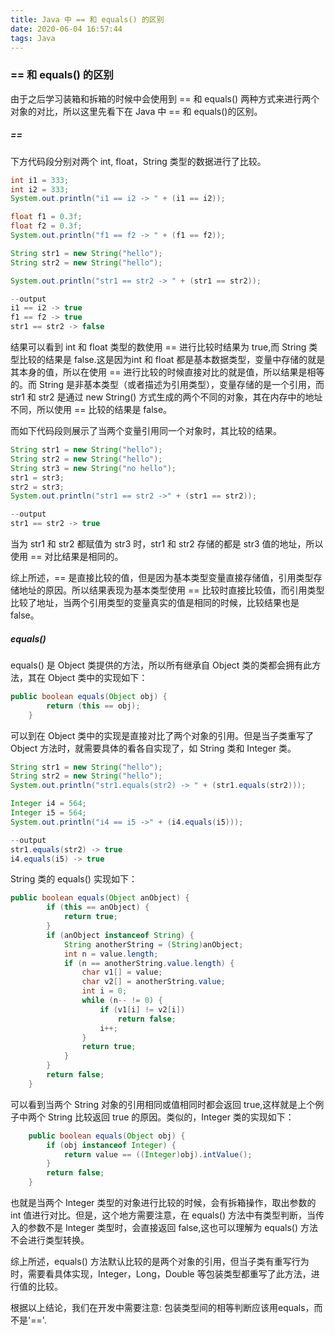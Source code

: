 ```yaml
---
title: Java 中 == 和 equals() 的区别
date: 2020-06-04 16:57:44
tags: Java
---
```

### == 和 equals() 的区别

由于之后学习装箱和拆箱的时候中会使用到 == 和 equals() 两种方式来进行两个对象的对比，所以这里先看下在 Java 中 ==  和 equals()的区别。
<escape><!-- more --></escape>
##### ==

下方代码段分别对两个 int, float，String 类型的数据进行了比较。

```java
int i1 = 333;
int i2 = 333;
System.out.println("i1 == i2 -> " + (i1 == i2));

float f1 = 0.3f;
float f2 = 0.3f;
System.out.println("f1 == f2 -> " + (f1 == f2));

String str1 = new String("hello");
String str2 = new String("hello");

System.out.println("str1 == str2 -> " + (str1 == str2));

--output
i1 == i2 -> true
f1 == f2 -> true
str1 == str2 -> false
```

结果可以看到 int 和 float 类型的数使用 == 进行比较时结果为 true,而 String 类型比较的结果是 false.这是因为int 和 float 都是基本数据类型，变量中存储的就是其本身的值，所以在使用 == 进行比较的时候直接对比的就是值，所以结果是相等的。而 String 是非基本类型（或者描述为引用类型），变量存储的是一个引用，而 str1 和 str2 是通过 new String() 方式生成的两个不同的对象，其在内存中的地址不同，所以使用 == 比较的结果是 false。

而如下代码段则展示了当两个变量引用同一个对象时，其比较的结果。

```java
String str1 = new String("hello");
String str2 = new String("hello"); 
String str3 = new String("no hello");
str1 = str3;
str2 = str3;
System.out.println("str1 == str2 ->" + (str1 == str2));

--output
str1 == str2 -> true
```

当为 str1 和 str2 都赋值为 str3 时，str1 和 str2 存储的都是 str3 值的地址，所以使用 == 对比结果是相同的。

综上所述，== 是直接比较的值，但是因为基本类型变量直接存储值，引用类型存储地址的原因。所以结果表现为基本类型使用 == 比较时直接比较值，而引用类型比较了地址，当两个引用类型的变量真实的值是相同的时候，比较结果也是 false。

##### equals()

equals() 是 Object 类提供的方法，所以所有继承自 Object 类的类都会拥有此方法，其在 Object 类中的实现如下：

```java
public boolean equals(Object obj) {
        return (this == obj);
    }
```

可以到在 Object 类中的实现是直接对比了两个对象的引用。但是当子类重写了 Object 方法时，就需要具体的看各自实现了，如 String 类和 Integer 类。

```java
String str1 = new String("hello");
String str2 = new String("hello");
System.out.println("str1.equals(str2) -> " + (str1.equals(str2)));

Integer i4 = 564;
Integer i5 = 564;
System.out.println("i4 == i5 ->" + (i4.equals(i5)));

--output
str1.equals(str2) -> true
i4.equals(i5) -> true
```

String 类的 equals() 实现如下：

```java
public boolean equals(Object anObject) {
        if (this == anObject) {
            return true;
        }
        if (anObject instanceof String) {
            String anotherString = (String)anObject;
            int n = value.length;
            if (n == anotherString.value.length) {
                char v1[] = value;
                char v2[] = anotherString.value;
                int i = 0;
                while (n-- != 0) {
                    if (v1[i] != v2[i])
                        return false;
                    i++;
                }
                return true;
            }
        }
        return false;
    }
```

可以看到当两个 String 对象的引用相同或值相同时都会返回 true,这样就是上个例子中两个 String 比较返回 true 的原因。类似的，Integer 类的实现如下：

```java
    public boolean equals(Object obj) {
        if (obj instanceof Integer) {
            return value == ((Integer)obj).intValue();
        }
        return false;
    }
```

也就是当两个 Integer 类型的对象进行比较的时候，会有拆箱操作，取出参数的 int 值进行对比。但是，这个地方需要注意，在 equals() 方法中有类型判断，当传入的参数不是 Integer 类型时，会直接返回 false,这也可以理解为 equals() 方法不会进行类型转换。

综上所述，equals() 方法默认比较的是两个对象的引用，但当子类有重写行为时，需要看具体实现，Integer，Long，Double 等包装类型都重写了此方法，进行值的比较。

根据以上结论，我们在开发中需要注意: 包装类型间的相等判断应该用equals，而不是'=='.